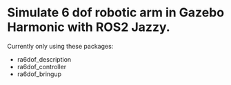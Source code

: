 # Simulate 6 dof robotic arm in Gazebo Harmonic with ROS2 Jazzy.
Currently only using these packages:
- ra6dof_description
- ra6dof_controller
- ra6dof_bringup
